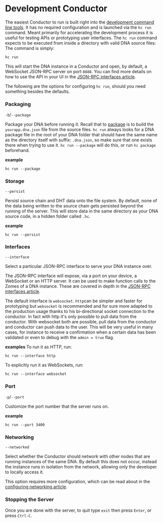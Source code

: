 # Development Conductor

The easiest Conductor to run is built right into the [development command line tools](./intro_to_command_line_tools.md). It has no required configuration and is launched via the `hc run` command. Meant primarily for accelerating the development process it is useful for testing APIs or prototyping user interfaces.  The `hc run` command expects to be executed from inside a directory with valid DNA source files: The command is simply:
```shell
hc run
```

This will start the DNA instance in a Conductor and open, by default, a WebSocket JSON-RPC server on port `8888`. You can find more details on how to use the API in your UI in the [JSON-RPC interfaces article](./json_rpc_interfaces.md).

The following are the options for configuring `hc run`, should you need something besides the defaults.

### Packaging

`-b`/`--package`

Package your DNA before running it. Recall that to [package]() is to build the `yourapp.dna.json` file from the source files. `hc run` always looks for a DNA package file in the root of your DNA folder that should have the same name as the directory itself with suffix:  `.dna.json`, so make sure that one exists there when trying to use it. `hc run --package` will do this, or run `hc package` beforehand.

**example**
```shell
hc run --package
```

### Storage

`--persist`

Persist source chain and DHT data onto the file system. By default, none of the data being written to the source chain gets persisted beyond the running of the server. This will store data in the same directory as your DNA source code, in a hidden folder called `.hc`.

**example**
```shell
hc run --persist
```

### Interfaces

`--interface`

Select a particular JSON-RPC interface to serve your DNA instance over.

The JSON-RPC interface will expose, via a port on your device, a WebSocket or an HTTP server. It can be used to make function calls to the Zomes of a DNA instance. These are covered in depth in the [JSON-RPC interfaces article](./json_rpc_interfaces.md).

The default interface is `websocket`. `http`can be simpler and faster for prototyping but `websocket` is recommended and for sure more adapted to the production usage thanks to his bi-directional socket connection to the conductor. In fact with http it's only possible to pull data from the conductor. With websocket both are possible, pull data from the conductor and conductor can push data to the user. This will be very useful in many cases, for instance to receive a confirmation when a certain data has been validated or even to debug with the `admin = true` flag.

**examples**
To run it as HTTP, run:
```shell
hc run --interface http
```

To explicitly run it as WebSockets, run:
```shell
hc run --interface websocket
```

### Port

`-p`/`--port`

Customize the port number that the server runs on.

**example**
```shell
hc run --port 3400
```

### Networking

`--networked`

Select whether the Conductor should network with other nodes that are running instances of the same DNA. By default this does not occur, instead the instance runs in isolation from the network, allowing only the developer to locally access it.

This option requires more configuration, which can be read about in the
[configuring networking article](./hc_configuring_networking.md).

### Stopping the Server
Once you are done with the server, to quit type `exit` then press `Enter`, or press `Ctrl-C`.
